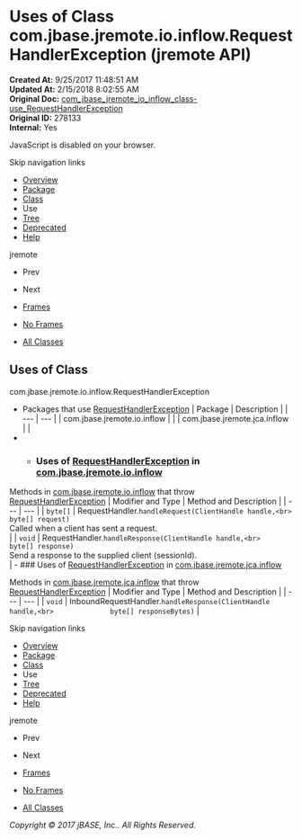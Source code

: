 # Uses of Class com.jbase.jremote.io.inflow.RequestHandlerException (jremote   API)

**Created At:** 9/25/2017 11:48:51 AM  
**Updated At:** 2/15/2018 8:02:55 AM  
**Original Doc:** [com_jbase_jremote_io_inflow_class-use_RequestHandlerException](https://docs.jbase.com/39257-class-use/com_jbase_jremote_io_inflow_class-use_RequestHandlerException)  
**Original ID:** 278133  
**Internal:** Yes  

<!--<br>    try {<br>        if (location.href.indexOf('is-external=true') == -1) {<br>            parent.document.title="Uses of Class com.jbase.jremote.io.inflow.RequestHandlerException (jremote   API)";<br>        }<br>    }<br>    catch(err) {<br>    }<br>//-->
JavaScript is disabled on your browser.

Skip navigation links

- [Overview](../../../../../../overview-summary.html)
- [Package](./../../com.jbase.jremote.io.inflow-%28jremote---api%29)
- [Class](./../../requesthandlerexception-%28jremote---api%29 "class in com.jbase.jremote.io.inflow")
- Use
- [Tree](./../../com.jbase.jremote.io.inflow-class-hierarchy-%28jremote---api%29)
- [Deprecated](../../../../../../deprecated-list.html)
- [Help](../../../../../../help-doc.html)


jremote <br>

- Prev
- Next


- [Frames](./.)
- [No Frames](./.)


- [All Classes](../../../../../../allclasses-noframe.html)


<!--<br>  allClassesLink = document.getElementById("allclasses\_navbar\_top");<br>  if(window==top) {<br>    allClassesLink.style.display = "block";<br>  }<br>  else {<br>    allClassesLink.style.display = "none";<br>  }<br>  //-->

## Uses of Class
com.jbase.jremote.io.inflow.RequestHandlerException

- Packages that use [RequestHandlerException](./../../requesthandlerexception-%28jremote---api%29 "class in com.jbase.jremote.io.inflow") | Package | Description |
| --- | --- |
| com.jbase.jremote.io.inflow |   |
| com.jbase.jremote.jca.inflow |   |
- - ### Uses of [RequestHandlerException](./../../requesthandlerexception-%28jremote---api%29 "class in com.jbase.jremote.io.inflow") in [com.jbase.jremote.io.inflow](./../../com.jbase.jremote.io.inflow-%28jremote---api%29)


Methods in [com.jbase.jremote.io.inflow](./../../com.jbase.jremote.io.inflow-%28jremote---api%29) that throw [RequestHandlerException](./../../requesthandlerexception-%28jremote---api%29 "class in com.jbase.jremote.io.inflow") | Modifier and Type | Method and Description |
| --- | --- |
| `byte[]` | RequestHandler.`handleRequest(ClientHandle handle,<br>             byte[] request)`<br>Called when a client has sent a request.<br> |
| `void` | RequestHandler.`handleResponse(ClientHandle handle,<br>              byte[] response)`<br>Send a response to the supplied client (sessionId).<br> |
    - ### Uses of [RequestHandlerException](./../../requesthandlerexception-%28jremote---api%29 "class in com.jbase.jremote.io.inflow") in [com.jbase.jremote.jca.inflow](./../../../../jca/inflow/com.jbase.jremote.jca.inflow-%28jremote---api%29)


Methods in [com.jbase.jremote.jca.inflow](./../../../../jca/inflow/com.jbase.jremote.jca.inflow-%28jremote---api%29) that throw [RequestHandlerException](./../../requesthandlerexception-%28jremote---api%29 "class in com.jbase.jremote.io.inflow") | Modifier and Type | Method and Description |
| --- | --- |
| `void` | InboundRequestHandler.`handleResponse(ClientHandle handle,<br>              byte[] responseBytes)`  |

Skip navigation links

- [Overview](../../../../../../overview-summary.html)
- [Package](./../../com.jbase.jremote.io.inflow-%28jremote---api%29)
- [Class](./../../requesthandlerexception-%28jremote---api%29 "class in com.jbase.jremote.io.inflow")
- Use
- [Tree](./../../com.jbase.jremote.io.inflow-class-hierarchy-%28jremote---api%29)
- [Deprecated](../../../../../../deprecated-list.html)
- [Help](../../../../../../help-doc.html)


jremote <br>

- Prev
- Next


- [Frames](./.)
- [No Frames](./.)


- [All Classes](../../../../../../allclasses-noframe.html)


<!--<br>  allClassesLink = document.getElementById("allclasses\_navbar\_bottom");<br>  if(window==top) {<br>    allClassesLink.style.display = "block";<br>  }<br>  else {<br>    allClassesLink.style.display = "none";<br>  }<br>  //-->

*Copyright © 2017 jBASE, Inc.. All Rights Reserved.*
